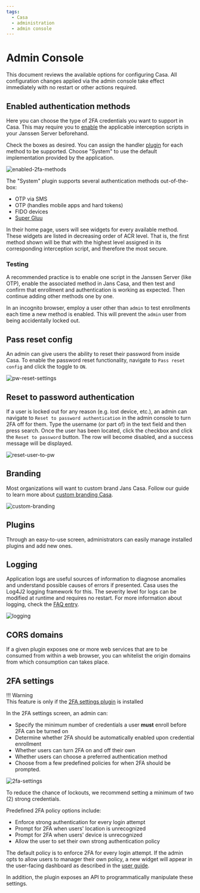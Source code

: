 ```yaml
---
tags:
  - Casa
  - administration
  - admin console
---
```


# Admin Console

This document reviews the available options for configuring Casa. All configuration changes applied via the admin console take effect immediately with no restart or other actions required.

## Enabled authentication methods

Here you can choose the type of 2FA credentials you want to support in Casa. This may require you to [enable](./quick-start.md#enable-scripts) the applicable interception scripts in your Janssen Server beforehand.

Check the boxes as desired. You can assign the handler [plugin](#plugins) for each method to be supported. Choose "System" to use the default implementation provided by the application.

![enabled-2fa-methods](../../assets/casa/admin-console/enabled-2FA-methods.png)

The "System" plugin supports several authentication methods out-of-the-box:

- OTP via SMS
- OTP (handles mobile apps and hard tokens)
- FIDO devices
- [Super Gluu](https://docs.gluu.org/head/supergluu/)

In their home page, users will see widgets for every available method. These widgets are listed in decreasing order of
ACR level. That is, the first method shown will be that with the highest level assigned in its corresponding
interception script, and therefore the most secure.

### Testing

A recommended practice is to enable one script in the Janssen Server (like OTP), enable the associated method in Jans Casa, and then test and confirm that enrollment and authentication is working as expected. Then continue adding other methods one by one.

In an incognito browser, employ a user other than `admin` to test enrollments each time a new method is enabled.
This will prevent the `admin` user from being accidentally locked out.

## Pass reset config

An admin
can give users the ability to reset their password from inside Casa. To enable the password reset functionality,
navigate to `Pass reset config` and click the toggle to `ON`.

![pw-reset-settings](../../assets/casa/admin-console/pw-reset-setting.png)


## Reset to password authentication

If a user is locked out for any reason (e.g. lost device, etc.), an admin can navigate
to `Reset to password authentication` in the admin console to turn 2FA off for them. Type the username (or part of) in
the text field and then press search. Once the user has been located, click the checkbox and click the
`Reset to password` button. The row will become disabled, and a success message will be displayed.

![reset-user-to-pw](../../assets/casa/admin-console/reset-user-to-pw.png)


## Branding

Most organizations will want to custom brand Jans Casa. Follow our guide to learn more
about [custom branding Casa](./custom-branding.md).

![custom-branding](../../assets/casa/admin-console/custom-branding.png)


## Plugins

Through an easy-to-use screen, administrators can easily manage installed plugins and add new ones.


## Logging

Application logs are useful sources of information to diagnose anomalies and understand possible causes of errors
if presented. Casa uses the Log4J2 logging framework for this. The severity level for logs can be modified at runtime
and requires no restart. For more information about logging, check the [FAQ entry](./faq.md#where-are-the-logs).

![logging](../../assets/casa/admin-console/logging.png) 


## CORS domains

If a given plugin exposes one or more web services that are to be consumed from within a web browser, you can whitelist the origin domains from which consumption can takes place.

## 2FA settings

!!! Warning  
    This feature is only if the [2FA settings plugin](../plugins/2fa-settings.md) is installed

In the 2FA settings screen, an admin can:

- Specify the minimum number of credentials a user **must** enroll before 2FA can be turned on
- Determine whether 2FA should be automatically enabled upon credential enrollment
- Whether users can turn 2FA on and off their own
- Whether users can choose a preferred authentication method
- Choose from a few predefined policies for when 2FA should be prompted.

![2fa-settings](../../assets/casa/admin-console/2FA-settings.png)

To reduce the chance of lockouts, we recommend setting a minimum of two (2) strong credentials.

Predefined 2FA policy options include:

- Enforce strong authentication for every login attempt
- Prompt for 2FA when users' location is unrecognized
- Prompt for 2FA when users' device is unrecognized
- Allow the user to set their own strong authentication policy

The default policy is to enforce 2FA for every login attempt. If the admin opts to allow users to manager their own
policy, a new widget will appear in the user-facing dashboard as described in
the [user guide](../user-guide.md#2fa-settings--trusted-devices).

In addition, the plugin exposes an API to programmatically manipulate these settings.
